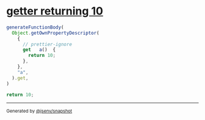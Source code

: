 # [getter returning 10](../../function_parser.test.js#L49)

```js
generateFunctionBody(
  Object.getOwnPropertyDescriptor(
    {
      // prettier-ignore
      get   a()  {
        return 10;
      },
    },
    "a",
  ).get,
)
```

```js
return 10;
```
---

<sub>
  Generated by <a href="https://github.com/jsenv/core/tree/main/packages/independent/snapshot">@jsenv/snapshot</a>
</sub>